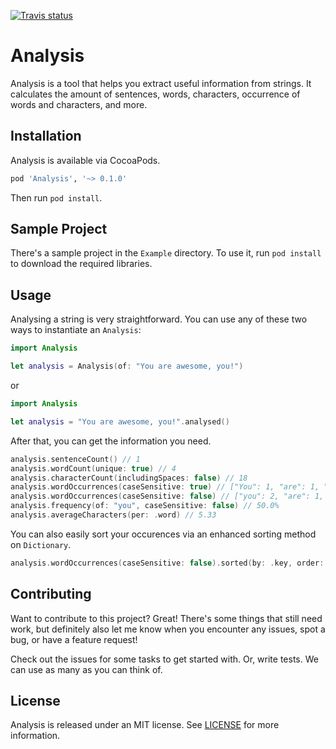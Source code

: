 [![Travis status](https://img.shields.io/travis/BasThomas/Analysis.svg)](https://travis-ci.org/BasThomas/Analysis)

# Analysis

Analysis is a tool that helps you extract useful information from strings. It calculates the amount of sentences, words, characters, occurrence of words and characters, and more.

## Installation

Analysis is available via CocoaPods.

```ruby
pod 'Analysis', '~> 0.1.0'
```

Then run `pod install`.

## Sample Project

There's a sample project in the `Example` directory. To use it, run `pod install` to download the required libraries.

## Usage

Analysing a string is very straightforward. You can use any of these two ways to instantiate an `Analysis`:

```swift
import Analysis

let analysis = Analysis(of: "You are awesome, you!")
``` 

or

```swift
import Analysis

let analysis = "You are awesome, you!".analysed()
```

After that, you can get the information you need.

```swift
analysis.sentenceCount() // 1
analysis.wordCount(unique: true) // 4
analysis.characterCount(includingSpaces: false) // 18
analysis.wordOccurrences(caseSensitive: true) // ["You": 1, "are": 1, "awesome", 1, "you": 1]
analysis.wordOccurrences(caseSensitive: false) // ["you": 2, "are": 1, "awesome", 1]
analysis.frequency(of: "you", caseSensitive: false) // 50.0%
analysis.averageCharacters(per: .word) // 5.33
```

You can also easily sort your occurences via an enhanced sorting method on `Dictionary`.

```swift
analysis.wordOccurrences(caseSensitive: false).sorted(by: .key, order: .ascending) // [("are", 1), ("awesome", 1), ("you", 2)]
```

## Contributing

Want to contribute to this project? Great! There's some things that still need work, but definitely also let me know when you encounter any issues, spot a bug, or have a feature request!

Check out the issues for some tasks to get started with. Or, write tests. We can use as many as you can think of.

## License

Analysis is released under an MIT license. See [LICENSE](LICENSE) for more information.
